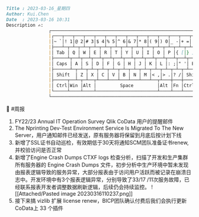 ```md
Title : 2023-03-16_星期四
Author: Kui.Chen 
Date  : 2023-03-16 10:31
Description ✍:
				┌────────────────────────────────────────────────────────────────────┐
				|┌───┬───┬───┬───┬───┬───┬───┬───┬───┬───┬───┬───┬───┬───────┐  Kuii |
				|│~ `│! 1│@ 2│# 3│$ 4│% 5│^ 6│& 7│* 8│( 9│) 0│_ -│+ =│ BacSp │  ┌───┐|
				|├───┴─┬─┴─┬─┴─┬─┴─┬─┴─┬─┴─┬─┴─┬─┴─┬─┴─┬─┴─┬─┴─┬─┴─┬─┴─┬─────┤  │Del│|
				|│ Tab │ Q │ W │ E │ R │ T │ Y │ U │ I │ O │ P │{ [│} ]│ | \ │  ├───┤|
				|├─────┴┬──┴┬──┴┬──┴┬──┴┬──┴┬──┴┬──┴┬──┴┬──┴┬──┴┬──┴┬──┴─────┤  │PUp│|
				|│ Caps │ A │ S │ D │ F │ G │ H │ J │ K │ L │: ;│" '│ Enter  │  ├───┤|
				|├──────┴─┬─┴─┬─┴─┬─┴─┬─┴─┬─┴─┬─┴─┬─┴─┬─┴─┬─┴─┬─┴─┬─┴──────┬─┴─┐│PDn│|
				|│ Shift  │ Z │ X │ C │ V │ B │ N │ M │< ,│> .│? /│ Shift  │ ↑ │└───┘|
				|├─────┬──┴─┬─┴──┬┴───┴───┴───┴───┴───┴──┬┴───┼───┼────┬───┼───┼───┐ |
				|│ Ctrl│Win │Alt │         Space         │Alt │Fn │Ctrl│ ← │ ↓ │ → │ |
				|└─────┴────┴────┴───────────────────────┴────┴───┴────┴───┴───┴───┘ |
				└────────────────────────────────────────────────────────────────────┘
```
📌   #周报 



1. FY22/23 Annual IT Operation Survey Qlik CoData 用户的提醒邮件
2. The Nprinting Dev-Test Environment Service Is Migrated To The New Server，用户通知邮件已经发送，原有服务器将保留到月底后按计划下线 
3. 新增了SSL证书自动巡检，有效期低于30天将通知SCM团队准备证书renew, 并校验访问是否正常
4. 新增了Engine Crash Dumps CTXF logs 检查分析，扫描了开发和生产集群所有服务器的 Engine Crash Dumps 文件，初步分析中生产环境中暂未发现由报表逻辑导致的服务异常，大部分报表由于访问用户活跃而被记录在崩溃日志中。开发环境中有3个报表逻辑异常，分别导致了33/17 /11次服务故障，已经联系报表开发者调整数据刷新逻辑，后续仍会持续监控。
	![[Attached/Pasted image 20230316110237.png]]
5. 接下来搞 vizlib 扩展 license renew，BICP团队确认付费后我们会执行更新CoData上 33 个插件
